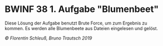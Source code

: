 # BWINF 38 1. Aufgabe "Blumenbeet"

Diese Lösung der Aufgabe benutzt Brute Force, um zum Ergebnis zu kommen.
Es werden alle Blumenbeete aus Dateien eingelesen und gelöst.

_© Florentin Schleuß, Bruno Trautsch 2019_